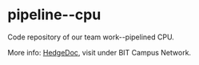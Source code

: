 # pipeline--cpu
Code repository of our team work--pipelined CPU.

More info: [HedgeDoc](https://codimd.bitnp.net/N7zofW0IT0ObW2PbSPZXcQ), visit under BIT Campus Network.
